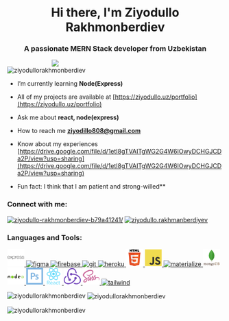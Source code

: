 <h1 align="center">Hi there, I'm Ziyodullo Rakhmonberdiev</h1>
<h3 align="center">A passionate MERN Stack developer from Uzbekistan</h3>

<img align="right" width="400" src="https://media1.giphy.com/media/qgQUggAC3Pfv687qPC/giphy.gif" />

<p align="left"> <img src="https://komarev.com/ghpvc/?username=ziyodullorakhmonberdiev&label=Profile%20views&color=0e75b6&style=flat" alt="ziyodullorakhmonberdiev" /> </p>

-  I’m currently learning **Node(Express)**

-  All of my projects are available at [https://ziyodullo.uz/portfolio](https://ziyodullo.uz/portfolio)

-  Ask me about **react, node(express)**

-  How to reach me **ziyodillo808@gmail.com**

-  Know about my experiences [https://drive.google.com/file/d/1etI8gTVAITgWG2G4W6IOwyDCHGJCDa2P/view?usp=sharing](https://drive.google.com/file/d/1etI8gTVAITgWG2G4W6IOwyDCHGJCDa2P/view?usp=sharing)

-  Fun fact: I think that I am patient and strong-willed**

<h3 align="left">Connect with me:</h3>
<p align="left">
<a href="https://linkedin.com/in/ziyodullo-rakhmonberdiev-b79a41241/" target="blank"><img align="center" src="https://raw.githubusercontent.com/rahuldkjain/github-profile-readme-generator/master/src/images/icons/Social/linked-in-alt.svg" alt="ziyodullo-rakhmonberdiev-b79a41241/" height="30" width="40" /></a>
<a href="https://fb.com/ziyodullo.rakhmanberdiyev" target="blank"><img align="center" src="https://raw.githubusercontent.com/rahuldkjain/github-profile-readme-generator/master/src/images/icons/Social/facebook.svg" alt="ziyodullo.rakhmanberdiyev" height="30" width="40" /></a>
</p>

<h3 align="left">Languages and Tools:</h3>
<p align="left">  <a href="https://expressjs.com" target="_blank" rel="noreferrer"> <img src="https://raw.githubusercontent.com/devicons/devicon/master/icons/express/express-original-wordmark.svg" alt="express" width="40" height="40"/> </a> <a href="https://www.figma.com/" target="_blank" rel="noreferrer"> <img src="https://www.vectorlogo.zone/logos/figma/figma-icon.svg" alt="figma" width="40" height="40"/> </a> <a href="https://firebase.google.com/" target="_blank" rel="noreferrer"> <img src="https://www.vectorlogo.zone/logos/firebase/firebase-icon.svg" alt="firebase" width="40" height="40"/> </a> <a href="https://git-scm.com/" target="_blank" rel="noreferrer"> <img src="https://www.vectorlogo.zone/logos/git-scm/git-scm-icon.svg" alt="git" width="40" height="40"/> </a> <a href="https://heroku.com" target="_blank" rel="noreferrer"> <img src="https://www.vectorlogo.zone/logos/heroku/heroku-icon.svg" alt="heroku" width="40" height="40"/> </a> <a href="https://www.w3.org/html/" target="_blank" rel="noreferrer"> <img src="https://raw.githubusercontent.com/devicons/devicon/master/icons/html5/html5-original-wordmark.svg" alt="html5" width="40" height="40"/> </a> <a href="https://developer.mozilla.org/en-US/docs/Web/JavaScript" target="_blank" rel="noreferrer"> <img src="https://raw.githubusercontent.com/devicons/devicon/master/icons/javascript/javascript-original.svg" alt="javascript" width="40" height="40"/> </a> <a href="https://materializecss.com/" target="_blank" rel="noreferrer"> <img src="https://raw.githubusercontent.com/prplx/svg-logos/5585531d45d294869c4eaab4d7cf2e9c167710a9/svg/materialize.svg" alt="materialize" width="40" height="40"/> </a> <a href="https://www.mongodb.com/" target="_blank" rel="noreferrer"> <img src="https://raw.githubusercontent.com/devicons/devicon/master/icons/mongodb/mongodb-original-wordmark.svg" alt="mongodb" width="40" height="40"/> </a> <a href="https://nodejs.org" target="_blank" rel="noreferrer"> <img src="https://raw.githubusercontent.com/devicons/devicon/master/icons/nodejs/nodejs-original-wordmark.svg" alt="nodejs" width="40" height="40"/> </a> <a href="https://www.photoshop.com/en" target="_blank" rel="noreferrer"> <img src="https://raw.githubusercontent.com/devicons/devicon/master/icons/photoshop/photoshop-line.svg" alt="photoshop" width="40" height="40"/> </a> <a href="https://reactjs.org/" target="_blank" rel="noreferrer"> <img src="https://raw.githubusercontent.com/devicons/devicon/master/icons/react/react-original-wordmark.svg" alt="react" width="40" height="40"/> </a> <a href="https://redux.js.org" target="_blank" rel="noreferrer"> <img src="https://raw.githubusercontent.com/devicons/devicon/master/icons/redux/redux-original.svg" alt="redux" width="40" height="40"/> </a> <a href="https://sass-lang.com" target="_blank" rel="noreferrer"> <img src="https://raw.githubusercontent.com/devicons/devicon/master/icons/sass/sass-original.svg" alt="sass" width="40" height="40"/> </a> <a href="https://tailwindcss.com/" target="_blank" rel="noreferrer"> <img src="https://www.vectorlogo.zone/logos/tailwindcss/tailwindcss-icon.svg" alt="tailwind" width="40" height="40"/> </a> </p>

<p><img align="left" src="https://github-readme-stats.vercel.app/api/top-langs?username=ziyodullorakhmonberdiev&show_icons=true&locale=en&layout=compact" alt="ziyodullorakhmonberdiev" /></p>

<p>&nbsp;<img align="center" src="https://github-readme-stats.vercel.app/api?username=ziyodullorakhmonberdiev&show_icons=true&locale=en" alt="ziyodullorakhmonberdiev" /></p>

<p><img align="center" src="https://github-readme-streak-stats.herokuapp.com/?user=ziyodullorakhmonberdiev&" alt="ziyodullorakhmonberdiev" /></p>
